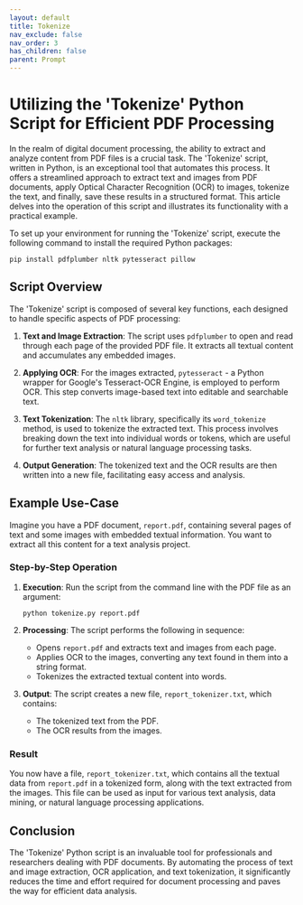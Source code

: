 ```yaml
---
layout: default
title: Tokenize
nav_exclude: false
nav_order: 3
has_children: false
parent: Prompt
---
```


# Utilizing the 'Tokenize' Python Script for Efficient PDF Processing

In the realm of digital document processing, the ability to extract and analyze content from PDF files is a crucial task. The 'Tokenize' script, written in Python, is an exceptional tool that automates this process. It offers a streamlined approach to extract text and images from PDF documents, apply Optical Character Recognition (OCR) to images, tokenize the text, and finally, save these results in a structured format. This article delves into the operation of this script and illustrates its functionality with a practical example.

To set up your environment for running the 'Tokenize' script, execute the following command to install the required Python packages: 

`pip install pdfplumber nltk pytesseract pillow`

## Script Overview

The 'Tokenize' script is composed of several key functions, each designed to handle specific aspects of PDF processing:

1. **Text and Image Extraction**: The script uses `pdfplumber` to open and read through each page of the provided PDF file. It extracts all textual content and accumulates any embedded images.

2. **Applying OCR**: For the images extracted, `pytesseract` - a Python wrapper for Google's Tesseract-OCR Engine, is employed to perform OCR. This step converts image-based text into editable and searchable text.

3. **Text Tokenization**: The `nltk` library, specifically its `word_tokenize` method, is used to tokenize the extracted text. This process involves breaking down the text into individual words or tokens, which are useful for further text analysis or natural language processing tasks.

4. **Output Generation**: The tokenized text and the OCR results are then written into a new file, facilitating easy access and analysis.

## Example Use-Case

Imagine you have a PDF document, `report.pdf`, containing several pages of text and some images with embedded textual information. You want to extract all this content for a text analysis project.

### Step-by-Step Operation

1. **Execution**: Run the script from the command line with the PDF file as an argument:
   ```shell
   python tokenize.py report.pdf
   ```
   
2. **Processing**: The script performs the following in sequence:
   - Opens `report.pdf` and extracts text and images from each page.
   - Applies OCR to the images, converting any text found in them into a string format.
   - Tokenizes the extracted textual content into words.
   
3. **Output**: The script creates a new file, `report_tokenizer.txt`, which contains:
   - The tokenized text from the PDF.
   - The OCR results from the images.

### Result

You now have a file, `report_tokenizer.txt`, which contains all the textual data from `report.pdf` in a tokenized form, along with the text extracted from the images. This file can be used as input for various text analysis, data mining, or natural language processing applications.

## Conclusion

The 'Tokenize' Python script is an invaluable tool for professionals and researchers dealing with PDF documents. By automating the process of text and image extraction, OCR application, and text tokenization, it significantly reduces the time and effort required for document processing and paves the way for efficient data analysis.
